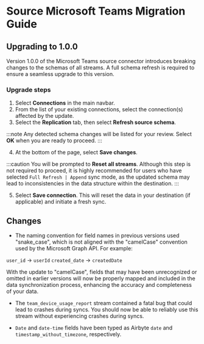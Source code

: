 # Source Microsoft Teams Migration Guide

## Upgrading to 1.0.0

Version 1.0.0 of the Microsoft Teams source connector introduces breaking changes to the schemas of all streams. A full schema refresh is required to ensure a seamless upgrade to this version.

### Upgrade steps

1. Select **Connections** in the main navbar.
2. From the list of your existing connections, select the connection(s) affected by the update.
3. Select the **Replication** tab, then select **Refresh source schema**.

:::note
Any detected schema changes will be listed for your review. Select **OK** when you are ready to proceed.
:::

4. At the bottom of the page, select **Save changes**.

:::caution
You will be prompted to **Reset all streams**. Although this step is not required to proceed, it is highly recommended for users who have selected `Full Refresh | Append` sync mode, as the updated schema may lead to inconsistencies in the data structure within the destination.
:::

5. Select **Save connection**. This will reset the data in your destination (if applicable) and initiate a fresh sync.

## Changes

- The naming convention for field names in previous versions used "snake_case", which is not aligned with the "camelCase" convention used by the Microsoft Graph API. For example:

`user_id` -> `userId`
`created_date` -> `createdDate`

With the update to "camelCase", fields that may have been unrecognized or omitted in earlier versions will now be properly mapped and included in the data synchronization process, enhancing the accuracy and completeness of your data.

- The `team_device_usage_report` stream contained a fatal bug that could lead to crashes during syncs. You should now be able to reliably use this stream without experiencing crashes during syncs.

- `Date` and `date-time` fields have been typed as Airbyte `date` and `timestamp_without_timezone`, respectively.
